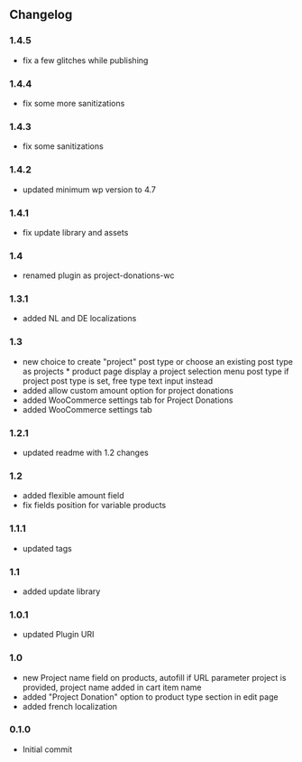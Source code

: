 ## Changelog

### 1.4.5
- fix a few glitches while publishing

### 1.4.4
- fix some more sanitizations

### 1.4.3
- fix some sanitizations

### 1.4.2
- updated minimum wp version to 4.7

### 1.4.1
- fix update library and assets

### 1.4
- renamed plugin as project-donations-wc

### 1.3.1
- added NL and DE localizations

### 1.3
- new choice to create "project" post type or choose an existing post type as projects * product page display a project selection menu  post type if project post type is set, free type text input instead
- added allow custom amount option for project donations
- added WooCommerce settings tab for Project Donations
- added WooCommerce settings tab

### 1.2.1
- updated readme with 1.2 changes

### 1.2
- added flexible amount field
- fix fields position for variable products

### 1.1.1
- updated tags

### 1.1
- added update library

### 1.0.1
- updated Plugin URI

### 1.0
- new Project name field on products, autofill if URL parameter project is provided, project name added in cart item name
- added "Project Donation" option to product type section in edit page
- added french localization

### 0.1.0
- Initial commit
